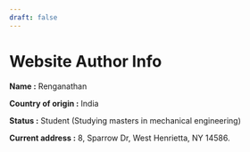 ```yaml
---
draft: false
---
```


# Website Author Info
**Name :** Renganathan

**Country of origin :** India

**Status :** Student (Studying masters in mechanical engineering)

**Current address :** 8, Sparrow Dr, West Henrietta, NY 14586.

